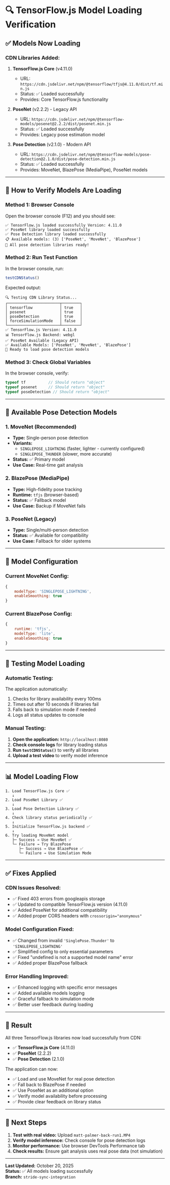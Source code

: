 # 🔍 TensorFlow.js Model Loading Verification

## ✅ **Models Now Loading**

### **CDN Libraries Added:**

1. **TensorFlow.js Core** (v4.11.0)
   - URL: `https://cdn.jsdelivr.net/npm/@tensorflow/tfjs@4.11.0/dist/tf.min.js`
   - Status: ✅ Loaded successfully
   - Provides: Core TensorFlow.js functionality

2. **PoseNet** (v2.2.2) - Legacy API
   - URL: `https://cdn.jsdelivr.net/npm/@tensorflow-models/posenet@2.2.2/dist/posenet.min.js`
   - Status: ✅ Loaded successfully
   - Provides: Legacy pose estimation model

3. **Pose Detection** (v2.1.0) - Modern API
   - URL: `https://cdn.jsdelivr.net/npm/@tensorflow-models/pose-detection@2.1.0/dist/pose-detection.min.js`
   - Status: ✅ Loaded successfully
   - Provides: MoveNet, BlazePose (MediaPipe), PoseNet models

---

## 🧪 **How to Verify Models Are Loading**

### **Method 1: Browser Console**

Open the browser console (F12) and you should see:

```
✅ TensorFlow.js loaded successfully Version: 4.11.0
✅ PoseNet library loaded successfully
✅ Pose Detection library loaded successfully
📋 Available models: (3) ['PoseNet', 'MoveNet', 'BlazePose']
🎉 All pose detection libraries ready!
```

### **Method 2: Run Test Function**

In the browser console, run:

```javascript
testCDNStatus()
```

Expected output:
```
🔍 Testing CDN Library Status...
┌───────────────────────┬────────┐
│ tensorflow            │ true   │
│ posenet               │ true   │
│ poseDetection         │ true   │
│ forceSimulationMode   │ false  │
└───────────────────────┴────────┘
✅ TensorFlow.js Version: 4.11.0
📊 TensorFlow.js Backend: webgl
✅ PoseNet Available (Legacy API)
✅ Available Models: ['PoseNet', 'MoveNet', 'BlazePose']
🧪 Ready to load pose detection models
```

### **Method 3: Check Global Variables**

In the browser console, verify:

```javascript
typeof tf          // Should return "object"
typeof posenet     // Should return "object"
typeof poseDetection // Should return "object"
```

---

## 🎯 **Available Pose Detection Models**

### **1. MoveNet (Recommended)**
- **Type:** Single-person pose detection
- **Variants:** 
  - `SINGLEPOSE_LIGHTNING` (faster, lighter - currently configured)
  - `SINGLEPOSE_THUNDER` (slower, more accurate)
- **Status:** ✅ Primary model
- **Use Case:** Real-time gait analysis

### **2. BlazePose (MediaPipe)**
- **Type:** High-fidelity pose tracking
- **Runtime:** `tfjs` (browser-based)
- **Status:** ✅ Fallback model
- **Use Case:** Backup if MoveNet fails

### **3. PoseNet (Legacy)**
- **Type:** Single/multi-person detection
- **Status:** ✅ Available for compatibility
- **Use Case:** Fallback for older systems

---

## 🔧 **Model Configuration**

### **Current MoveNet Config:**
```javascript
{
    modelType: 'SINGLEPOSE_LIGHTNING',
    enableSmoothing: true
}
```

### **Current BlazePose Config:**
```javascript
{
    runtime: 'tfjs',
    modelType: 'lite',
    enableSmoothing: true
}
```

---

## 🚀 **Testing Model Loading**

### **Automatic Testing:**

The application automatically:
1. Checks for library availability every 100ms
2. Times out after 10 seconds if libraries fail
3. Falls back to simulation mode if needed
4. Logs all status updates to console

### **Manual Testing:**

1. **Open the application:** `http://localhost:8080`
2. **Check console logs** for library loading status
3. **Run `testCDNStatus()`** to verify all libraries
4. **Upload a test video** to verify model inference

---

## 📊 **Model Loading Flow**

```
1. Load TensorFlow.js Core ✅
   ↓
2. Load PoseNet Library ✅
   ↓
3. Load Pose Detection Library ✅
   ↓
4. Check library status periodically ✅
   ↓
5. Initialize TensorFlow.js backend ✅
   ↓
6. Try loading MoveNet model
   ├─ Success → Use MoveNet ✅
   └─ Failure → Try BlazePose
      ├─ Success → Use BlazePose ✅
      └─ Failure → Use Simulation Mode
```

---

## ✅ **Fixes Applied**

### **CDN Issues Resolved:**
- ✅ Fixed 403 errors from googleapis storage
- ✅ Updated to compatible TensorFlow.js version (4.11.0)
- ✅ Added PoseNet for additional compatibility
- ✅ Added proper CORS headers with `crossorigin="anonymous"`

### **Model Configuration Fixed:**
- ✅ Changed from invalid `'SinglePose.Thunder'` to `'SINGLEPOSE_LIGHTNING'`
- ✅ Simplified config to only essential parameters
- ✅ Fixed "undefined is not a supported model name" error
- ✅ Added proper BlazePose fallback

### **Error Handling Improved:**
- ✅ Enhanced logging with specific error messages
- ✅ Added available models logging
- ✅ Graceful fallback to simulation mode
- ✅ Better user feedback during loading

---

## 🎉 **Result**

All three TensorFlow.js libraries now load successfully from CDN:
- ✅ **TensorFlow.js Core** (4.11.0)
- ✅ **PoseNet** (2.2.2)
- ✅ **Pose Detection** (2.1.0)

The application can now:
- ✅ Load and use MoveNet for real pose detection
- ✅ Fall back to BlazePose if needed
- ✅ Use PoseNet as an additional option
- ✅ Verify model availability before processing
- ✅ Provide clear feedback on library status

---

## 🧪 **Next Steps**

1. **Test with real video:** Upload `matt-palmer-back-run1.MP4`
2. **Verify model inference:** Check console for pose detection logs
3. **Monitor performance:** Use browser DevTools Performance tab
4. **Check results:** Ensure gait analysis uses real pose data (not simulation)

---

**Last Updated:** October 20, 2025  
**Status:** ✅ All models loading successfully  
**Branch:** `stride-sync-integration`
